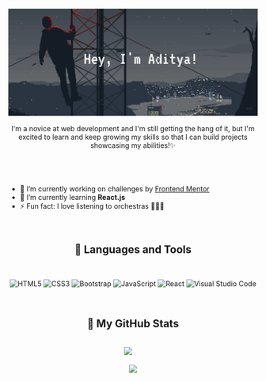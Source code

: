 ![Pixelated Banner](https://github.com/adityaphasu/AdityaPhasu/blob/main/images/banner.png)

<p align="center">I'm a novice at web development and I'm still getting the hang of it, but I'm excited to learn and keep growing my skills so that I can build projects showcasing my abilities!✨
</p>

#

<br>

- 🔭 I’m currently working on challenges by [Frontend Mentor](https://www.frontendmentor.io)
- 🌱 I’m currently learning **React.js**
- ⚡ Fun fact: I love listening to orchestras :violin::musical_note::musical_score:

<br>

<!------------------------------------------------------------------------------------------------------------------------>


<h2 align="center"> 🧰 Languages and Tools </h2>

<br>

<div align="center">

![HTML5](https://img.shields.io/badge/html5-%23E34F26.svg?style=for-the-badge&logo=html5&logoColor=white)
![CSS3](https://img.shields.io/badge/css3-%231572B6.svg?style=for-the-badge&logo=css3&logoColor=white)
![Bootstrap](https://img.shields.io/badge/bootstrap-%23563D7C.svg?style=for-the-badge&logo=bootstrap&logoColor=white)
![JavaScript](https://img.shields.io/badge/javascript-%23323330.svg?style=for-the-badge&logo=javascript&logoColor=%23F7DF1E)
![React](https://img.shields.io/badge/react-%2320232a.svg?style=for-the-badge&logo=react&logoColor=%2361DAFB)
![Visual Studio Code](https://img.shields.io/badge/Visual%20Studio%20Code-0078d7.svg?style=for-the-badge&logo=visual-studio-code&logoColor=white)

</div>

<br>

<!------------------------------------------------------------------------------------------------------------------------------>

<h2 align="center">👾 My GitHub Stats</h2>

<br>

<div align="center">

<img style="height: auto; width: 41%;" class="img" src="https://github-readme-stats-git-masterrstaa-rickstaa.vercel.app/api?username=adityaphasu&show_icons=true&theme=dracula" />
&nbsp;
&nbsp;
<img style="height: auto; width: 41%;" class="img" src=""https://github-readme-stats.vercel.app/api/top-langs/?username=adityaphasu&layout=compact&theme=dracula" />
</div>

<br>

<div align="center">
  
<img class="img" src="https://github-readme-streak-stats.herokuapp.com?user=adityaphasu&theme=dracula" />
  
</div>
